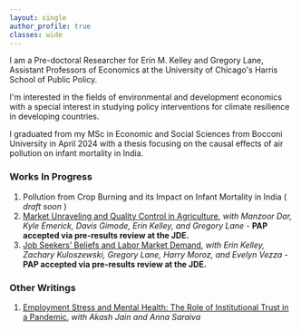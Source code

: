 ```yaml
---
layout: single
author_profile: true
classes: wide
---
```

I am a Pre-doctoral Researcher for Erin M. Kelley and Gregory Lane, Assistant Professors of Economics at the University of Chicago's Harris School of Public Policy.  

I'm interested in the fields of environmental and development economics with a special interest in studying policy interventions for climate resilience in developing countries. 

I graduated from my MSc in Economic and Social Sciences from Bocconi University in April 2024 with a thesis focusing on the causal effects of air pollution on infant mortality in India.

### Works In Progress
1. Pollution from Crop Burning and its Impact on Infant Mortality in India ( *draft soon* )
2. [Market Unraveling and Quality Control in Agriculture](https://static1.squarespace.com/static/5b1c4743266c07336b65a08c/t/68cc6306c0b8eb63210c974b/1758225158736/Groundnut+%282%29.pdf), *with Manzoor Dar, Kyle Emerick, Davis Gimode, Erin Kelley, and Gregory Lane* - **PAP accepted via pre-results review at the JDE.**
3. [Job Seekers’ Beliefs and Labor Market Demand](https://afosterri.org/jdepreresults/wp-content/uploads/2025/08/kelley-kuloszewski-lane-moroz-negi-vezza-job-seeker-beliefs-labo-6ac5ad0b9c2f9fe2a3a9353849322136.pdf), *with Erin Kelley, Zachary Kuloszewski, Gregory Lane, Harry Moroz, and Evelyn Vezza* - **PAP accepted via pre-results review at the JDE.**

### Other Writings
1. [Employment Stress and Mental Health: The Role of Institutional Trust in a Pandemic]([https://static1.squarespace.com/static/5b1c4743266c07336b65a08c/t/68cc6306c0b8eb63210c974b/1758225158736/Groundnut+%282%29.pdf](https://drive.google.com/file/d/1ApsY1dSnuG2CMCYGC87OKjqqhP5jmiTF/view?usp=drive_link)), *with Akash Jain and Anna Saraiva*

